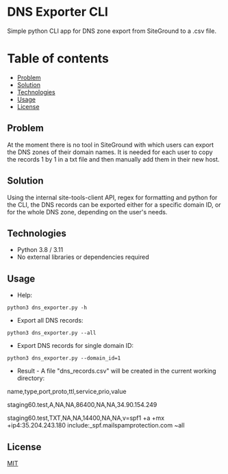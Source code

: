 # DNS Exporter CLI

Simple python CLI app for DNS zone export from SiteGround to a .csv file. 

# Table of contents
* [Problem](#Problem)
* [Solution](#Solution)
* [Technologies](#Technologies)
* [Usage](#Usage)
* [License](#License)

## Problem

At the moment there is no tool in SiteGround with which users can export the DNS zones of their domain names. It is needed for each user to copy the records 1 by 1 in a txt file and then manually add them in their new host. 

## Solution

Using the internal site-tools-client API, regex for formatting and python for the CLI, the DNS records can be exported either for a specific domain ID, or for the whole DNS zone, depending on the user's needs.

## Technologies
 - Python 3.8 / 3.11
 - No external libraries or dependencies required

## Usage

- Help:

```
python3 dns_exporter.py -h
```

- Export all DNS records:

```
python3 dns_exporter.py --all
```

- Export DNS records for single domain ID:

```
python3 dns_exporter.py --domain_id=1
```

 - Result - A file "dns_records.csv" will be created in the current working directory:

<p>name,type,port,proto,ttl,service,prio,value</p>
<p>staging60.test,A,NA,NA,86400,NA,NA,34.90.154.249</p>
<p>staging60.test,TXT,NA,NA,14400,NA,NA,v=spf1 +a +mx +ip4:35.204.243.180 include:_spf.mailspamprotection.com ~all</p>


## License

[MIT](https://choosealicense.com/licenses/mit/)
